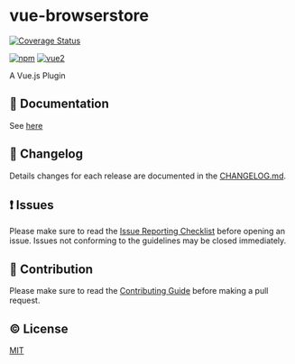 # vue-browserstore

[![Coverage Status](https://coveralls.io/repos/github/gvost/vue-browserstore/badge.svg?branch=dev)](https://coveralls.io/github/gvost/vue-browserstore?branch=dev)

[![npm](https://img.shields.io/npm/v/vue-browserstore.svg)](https://www.npmjs.com/package/vue-browserstore)
[![vue2](https://img.shields.io/badge/vue-2.x-brightgreen.svg)](https://vuejs.org/)

A Vue.js Plugin


## :book: Documentation
See [here](http://gvost.github.io/vue-browserstore/)

## :scroll: Changelog
Details changes for each release are documented in the [CHANGELOG.md](https://github.com/gvost/vue-browserstore/blob/dev/CHANGELOG.md).


## :exclamation: Issues
Please make sure to read the [Issue Reporting Checklist](https://github.com/gvost/vue-browserstore/blob/dev/CONTRIBUTING.md#issue-reporting-guidelines) before opening an issue. Issues not conforming to the guidelines may be closed immediately.


## :muscle: Contribution
Please make sure to read the [Contributing Guide](https://github.com/gvost/vue-browserstore/blob/dev/CONTRIBUTING.md) before making a pull request.

## :copyright: License

[MIT](http://opensource.org/licenses/MIT)
